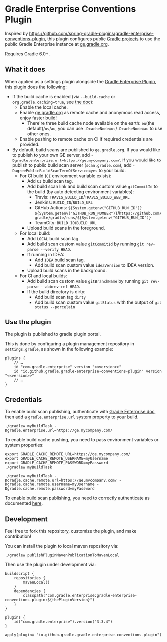 # Gradle Enterprise Conventions Plugin

Inspired by https://github.com/spring-gradle-plugins/gradle-enterprise-conventions-plugin, this plugin configures public [Gradle projects](https://github.com/gradle)
to use the public Gradle Enterprise instance at [ge.gradle.org](https://ge.gradle.org).

Requires Gradle 6.0+.

## What it does

When applied as a settings plugin alongside the [Gradle Enterprise Plugin](https://plugins.gradle.org/plugin/com.gradle.enterprise), this plugin does the following:

- If the build cache is enabled (via `--build-cache` or `org.gradle.caching=true`, see [the doc](https://guides.gradle.org/using-build-cache/)):
  - Enable the local cache.
  - Enable [ge.gradle.org](https://ge.gradle.org) as remote cache and anonymous read access, enjoy faster build!
    - There're three build cache node available on the earth: `eu`(the default)/`us`/`au`, you can use `-DcacheNode=us`/`-DcacheNode=au` to use other ones.
  - Enable pushing to remote cache on CI if required credentials are provided.
- By default, build scans are published to `ge.gradle.org`. If you would like to publish to your own GE server, add `-Dgradle.enterprise.url=https://ge.mycompany.com/`.
  If you would like to publish to public build scan server (`scan.gradle.com`), add `-DagreePublicBuildScanTermOfService=yes` to your build.
  - For CI build (`CI` environment variable exists):
    - Add `CI` build scan tag.
    - Add build scan link and build scan custom value `gitCommitId` to the build (by auto detecting environment variables):
      - Travis: `TRAVIS_BUILD_ID`/`TRAVIS_BUILD_WEB_URL`
      - Jenkins: `BUILD_ID`/`BUILD_URL`
      - GitHub Actions: `${System.getenv("GITHUB_RUN_ID")} ${System.getenv("GITHUB_RUN_NUMBER")}`/`https://github.com/gradle/gradle/runs/${System.getenv("GITHUB_RUN_ID")}`
      - TeamCity: `BUILD_ID`/`BUILD_URL`
    - Upload build scans in the foreground.
  - For local build:
    - Add `LOCAL` build scan tag.
    - Add build scan custom value `gitCommitId` by running `git rev-parse --verify HEAD`.
    - If running in IDEA:
      - Add `IDEA` build scan tag.
      - Add build scan custom value `ideaVersion` to IDEA version.
    - Upload build scans in the background.
  - For CI and local builds:
    - Add build scan custom value `gitBranchName` by running `git rev-parse --abbrev-ref HEAD`.
    - If the build directory is dirty:
      - Add build scan tag `dirty`
      - Add build scan custom value `gitStatus` with the output of `git status --porcelain`

## Use the plugin

The plugin is published to gradle plugin portal.

This is done by configuring a plugin management repository in `settings.gradle`, as shown in the following example:

```
plugins {
    // …
    id "com.gradle.enterprise" version "<<version>>"
    id "io.github.gradle.gradle-enterprise-conventions-plugin" version "<<version>>"
    // …
}
```

## Credentials

To enable build scan publishing, authenticate with [Gradle Enterprise doc](https://docs.gradle.com/enterprise/gradle-plugin/#authenticating_with_gradle_enterprise), then add a `gradle.enterprise.url` system property to your build.

```
./gradlew myBuildTask -Dgradle.enterprise.url=https://ge.mycompany.com/
```

To enable build cache pushing, you need to pass environment variables or system properties:

```
export GRADLE_CACHE_REMOTE_URL=https://ge.mycompany.com/
export GRADLE_CACHE_REMOTE_USERNAME=myUsername
export GRADLE_CACHE_REMOTE_PASSWORD=myPassword
./gradlew myBuildTask 
```

```
./gradlew myBuildTask -Dgradle.cache.remote.url=https://ge.mycompany.com/ -Dgradle.cache.remote.username=myUsername -Dgradle.cache.remote.password=myPassword
```

To enable build scan publishing, you need to correctly authenticate as documented [here](https://docs.gradle.com/enterprise/gradle-plugin/#authenticating_with_gradle_enterprise).

## Development

Feel free to fork this repository, customize the plugin, and make contribution!

You can install the plugin to local maven repository via:

```
./gradlew publishPluginMavenPublicationToMavenLocal
```

Then use the plugin under development via:

```
buildscript {
    repositories { 
        mavenLocal() 
    }
    dependencies {
        classpath("com.gradle.enterprise:gradle-enterprise-conventions-plugin:${thePluginVersion}")
    }
}

plugins {
    id("com.gradle.enterprise").version("3.3.4")
}

apply(plugin= "io.github.gradle.gradle-enterprise-conventions-plugin")

```


